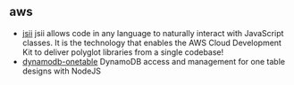 ## aws

- [jsii](https://github.com/aws/jsii) jsii allows code in any language to naturally interact with JavaScript classes. It is the technology that enables the AWS Cloud Development Kit to deliver polyglot libraries from a single codebase!
- [dynamodb-onetable](https://github.com/sensedeep/dynamodb-onetable) DynamoDB access and management for one table designs with NodeJS